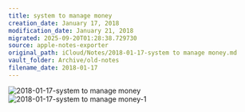```yaml
---
title: system to manage money
creation_date: January 17, 2018
modification_date: January 21, 2018
migrated: 2025-09-20T01:28:38.729730
source: apple-notes-exporter
original_path: iCloud/Notes/2018-01-17-system to manage money.md
vault_folder: Archive/old-notes
filename_date: 2018-01-17
---
```



![2018-01-17-system to manage money](images/2018-01-17-system%20to%20manage%20money.png)![2018-01-17-system to manage money-1](images/2018-01-17-system%20to%20manage%20money-1.png)

